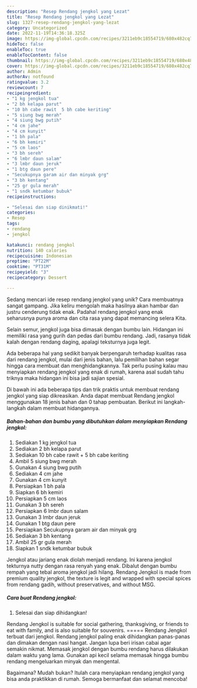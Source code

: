 ```yaml
---
description: "Resep Rendang jengkol yang Lezat"
title: "Resep Rendang jengkol yang Lezat"
slug: 1327-resep-rendang-jengkol-yang-lezat
category: Uncategorized
date: 2022-11-19T14:36:18.325Z
image: https://img-global.cpcdn.com/recipes/3211eb9c18554719/680x482cq70/rendang-jengkol-foto-resep-utama.jpg
hideToc: false
enableToc: true
enableTocContent: false
thumbnail: https://img-global.cpcdn.com/recipes/3211eb9c18554719/680x482cq70/rendang-jengkol-foto-resep-utama.jpg
cover: https://img-global.cpcdn.com/recipes/3211eb9c18554719/680x482cq70/rendang-jengkol-foto-resep-utama.jpg
author: Admin
authorAv: notfound
ratingvalue: 3.2
reviewcount: 7
recipeingredient:
- "1 kg jengkol tua"
- "2 bh kelapa parut"
- "10 bh cabe rawit  5 bh cabe keriting"
- "5 siung bwg merah"
- "4 siung bwg putih"
- "4 cm jahe"
- "4 cm kunyit"
- "1 bh pala"
- "6 bh kemiri"
- "5 cm laos"
- "3 bh sereh"
- "6 lmbr daun salam"
- "3 lmbr daun jeruk"
- "1 btg daun pere"
- "Secukupnya garam air dan minyak grg"
- "3 bh kentang"
- "25 gr gula merah"
- "1 sndk ketumbar bubuk"
recipeinstructions:

- "Selesai dan siap dinikmati!"
categories:
- Resep
tags:
- rendang
- jengkol

katakunci: rendang jengkol 
nutrition: 140 calories
recipecuisine: Indonesian
preptime: "PT22M"
cooktime: "PT31M"
recipeyield: "3"
recipecategory: Dessert

---
```





Sedang mencari ide resep rendang jengkol yang unik? Cara membuatnya sangat gampang. Jika keliru mengolah maka hasilnya akan hambar dan justru cenderung tidak enak. Padahal rendang jengkol yang enak seharusnya punya aroma dan cita rasa yang dapat memancing selera Kita.





Selain semur, jengkol juga bisa dimasak dengan bumbu lain. Hidangan ini memiliki rasa yang gurih dan pedas dari bumbu rendang. Jadi, rasanya tidak kalah dengan rendang daging, apalagi teksturnya juga legit.

Ada beberapa hal yang sedikit banyak berpengaruh terhadap kualitas rasa dari rendang jengkol, mulai dari jenis bahan, lalu pemilihan bahan segar hingga cara membuat dan menghidangkannya. Tak perlu pusing kalau mau menyiapkan rendang jengkol yang enak di rumah, karena asal sudah tahu triknya maka hidangan ini bisa jadi sajian spesial.






Di bawah ini ada beberapa tips dan trik praktis untuk membuat rendang jengkol yang siap dikreasikan. Anda dapat membuat Rendang jengkol menggunakan 18 jenis bahan dan 0 tahap pembuatan. Berikut ini langkah-langkah dalam membuat hidangannya.

<!--inarticleads1-->

##### Bahan-bahan dan bumbu yang dibutuhkan dalam menyiapkan Rendang jengkol:

1. Sediakan 1 kg jengkol tua
1. Sediakan 2 bh kelapa parut
1. Sediakan 10 bh cabe rawit + 5 bh cabe keriting
1. Ambil 5 siung bwg merah
1. Gunakan 4 siung bwg putih
1. Sediakan 4 cm jahe
1. Gunakan 4 cm kunyit
1. Persiapkan 1 bh pala
1. Siapkan 6 bh kemiri
1. Persiapkan 5 cm laos
1. Gunakan 3 bh sereh
1. Persiapkan 6 lmbr daun salam
1. Gunakan 3 lmbr daun jeruk
1. Gunakan 1 btg daun pere
1. Persiapkan Secukupnya garam air dan minyak grg
1. Sediakan 3 bh kentang
1. Ambil 25 gr gula merah
1. Siapkan 1 sndk ketumbar bubuk


Jengkol atau jariang enak diolah menjadi rendang. Ini karena jengkol tekturnya nutty dengan rasa renyah yang enak. Dibalut dengan bumbu rempah yang tebal aroma jengkol jadi hilang. Rendang Jengkol is made from premium quality jengkol, the texture is legit and wrapped with special spices from rendang gadih, without preservatives, and without MSG. 

<!--inarticleads2-->

##### Cara buat Rendang jengkol:


1. Selesai dan siap dihidangkan!

Rendang Jengkol is suitable for social gathering, thanksgiving, or friends to eat with family, and is also suitable for souvenirs. ===== Rendang Jengkol terbuat dari jengkol. Rendang jengkol paling enak dihidangkan panas-panas dan dimakan dengan nasi hangat. Jangan lupa beri irisan cabai agar semakin nikmat. Memasak jengkol dengan bumbu rendang harus dilakukan dalam waktu yang lama. Gunakan api kecil selama memasak hingga bumbu rendang mengeluarkan minyak dan mengental. 

Bagaimana? Mudah bukan? Itulah cara menyiapkan rendang jengkol yang bisa anda praktikkan di rumah. Semoga bermanfaat dan selamat mencoba!
